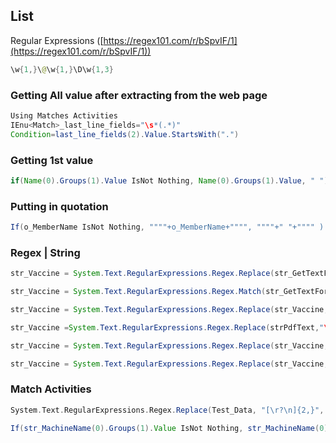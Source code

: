 ## List
Regular Expressions ([https://regex101.com/r/bSpvIF/1](https://regex101.com/r/bSpvIF/1))


```java
\w{1,}\@\w{1,}\D\w{1,3}
```

### Getting All value after extracting from the web page
```java
Using Matches Activities
IEnu<Match>_last_line_fields="\s*(.*)"
Condition=last_line_fields(2).Value.StartsWith(".")
```
### Getting 1st value 
```java
if(Name(0).Groups(1).Value IsNot Nothing, Name(0).Groups(1).Value, " ")
```
### Putting in quotation
```java
If(o_MemberName IsNot Nothing, """"+o_MemberName+"""", """"+" "+"""" )
```
### Regex | String
```java
str_Vaccine = System.Text.RegularExpressions.Regex.Replace(str_GetTextForCredit,"\s+"," ")
```
```java
str_Vaccine = System.Text.RegularExpressions.Regex.Match(str_GetTextForCredit,"(?<=TOTAL\sCREDITS\*\s)(\d+\.\d+|\.\d+)").Value
```

```java
str_Vaccine = System.Text.RegularExpressions.Regex.Replace(str_Vaccine,"\s+"," ",System.Text.RegularExpressions.RegexOptions.Multiline).Trim
```
```java
str_Vaccine =System.Text.RegularExpressions.Regex.Replace(strPdfText,"\s+"," ",System.Text.RegularExpressions.RegexOptions.Singleline).Trim

```
```java
str_Vaccine = System.Text.RegularExpressions.Regex.Replace(str_Vaccine,"^-"," ",System.Text.RegularExpressions.RegexOptions.Multiline).Trim
```

```java
str_Vaccine = System.Text.RegularExpressions.Regex.Replace(str_Vaccine,"-$"," ",System.Text.RegularExpressions.RegexOptions.Multiline).Trim
```

### Match Activities


```scala
System.Text.RegularExpressions.Regex.Replace(Test_Data, "[\r?\n]{2,}", vbcrlf).Trim
```


```scala
If(str_MachineName(0).Groups(1).Value IsNot Nothing, str_MachineName(0).Groups(1).Value, " ")
```

